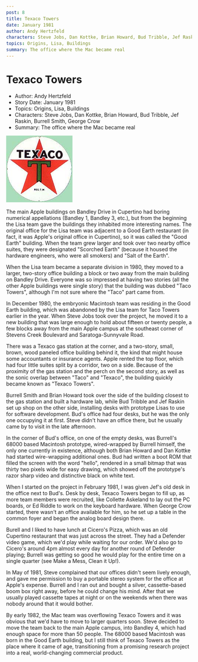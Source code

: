 ```yaml
---
post: 8
title: Texaco Towers
date: January 1981
author: Andy Hertzfeld
characters: Steve Jobs, Dan Kottke, Brian Howard, Bud Tribble, Jef Raskin, Burrell Smith, George Crow
topics: Origins, Lisa, Buildings
summary: The office where the Mac became real
---
```


# Texaco Towers
* Author: Andy Hertzfeld
* Story Date: January 1981
* Topics: Origins, Lisa, Buildings
* Characters: Steve Jobs, Dan Kottke, Brian Howard, Bud Tribble, Jef Raskin, Burrell Smith, George Crow
* Summary: The office where the Mac became real

![Vintage Texaco Gas Logo](images/Macintosh/texaco.jpg) 
    
The main Apple buildings on Bandley Drive in Cupertino had boring numerical appellations (Bandley 1, Bandley 3, etc.), but from the beginning the Lisa team gave the buildings they inhabited more interesting names.  The original office for the Lisa team was adjacent to a Good Earth restaurant (in fact, it was Apple's original office in Cupertino), so it was called the "Good Earth" building.  When the team grew larger and took over two nearby office suites, they were designated "Scorched Earth" (because it housed the hardware engineers, who were all smokers) and "Salt of the Earth".

When the Lisa team became a separate division in 1980, they moved to a larger, two-story office building a block or two away from the main building on Bandley Drive.  Everyone was so impressed at having two stories (all the other Apple buildings were single story) that the building was dubbed "Taco Towers", although I'm not sure where the "Taco" part came from.

In December 1980, the embryonic Macintosh team was residing in the Good Earth building, which was abandoned by the Lisa team for Taco Towers earlier in the year.  When Steve Jobs took over the project, he moved it to a new building that was large enough to hold about fifteen or twenty people, a few blocks away from the main Apple campus at the southeast corner of Stevens Creek Boulevard and Saratoga-Sunnyvale Road.

There was a Texaco gas station at the corner, and a two-story, small, brown, wood paneled office building behind it, the kind that might house some accountants or insurance agents.  Apple rented the top floor, which had four little suites split by a corridor, two on a side.   Because of the proximity of the gas station and the perch on the second story, as well as the sonic overlap between "Taco" and "Texaco", the building quickly became known as "Texaco Towers".

Burrell Smith and Brian Howard took over the side of the building closest to the gas station and built a hardware lab, while Bud Tribble and Jef Raskin set up shop on the other side, installing desks with prototype Lisas to use for software development.  Bud's office had four desks, but he was the only one occupying it at first.   Steve didn't have an office there, but he usually came by to visit in the late afternoon.

 In the corner of Bud's office, on one of the empty desks, was Burrell's 68000 based Macintosh prototype, wired-wrapped by Burrell himself, the only one currently in existence, although both Brian Howard and Dan Kottke had started wire-wrapping additional ones.   Bud had written a boot ROM that filled the screen with the word "hello", rendered in a small bitmap that was thirty two pixels wide for easy drawing, which showed off the prototype's razor sharp video and distinctive black on white text.

When I started on the project in February 1981, I was given Jef's old desk in the office next to Bud's.  Desk by desk, Texaco Towers began to fill up, as more team members were recruited, like Collette Askeland to lay out the PC boards, or Ed Riddle to work on the keyboard hardware.  When George Crow started, there wasn't an office available for him, so he set up a table in the common foyer and began the analog board design there.

Burell and I liked to have lunch at Cicero's Pizza, which was an old Cupertino restaurant that was just across the street.  They had a Defender video game, which we'd play while waiting for our order.   We'd also go to Cicero's around 4pm almost every day for another round of Defender playing; Burrell was getting so good he would play for the entire time on a single quarter (see Make a Mess, Clean it Up!).

In May of 1981, Steve complained that our offices didn't seem lively enough, and gave me permission to buy a portable stereo system for the office at Apple's expense.  Burrell and I ran out and bought a silver, cassette-based boom box right away, before he could change his mind.   After that we usually played cassette tapes at night or on the weekends when there was nobody around that it would bother.

By early 1982, the Mac team was overflowing Texaco Towers and it was obvious that we'd have to move to larger quarters soon.   Steve decided to move the team back to the main Apple campus, into Bandley 4, which had enough space for more than 50 people.   The 68000 based Macintosh was born in the Good Earth building, but I still think of Texaco Towers as the place where it came of age, transitioning from a promising research project into a real, world-changing commercial product.